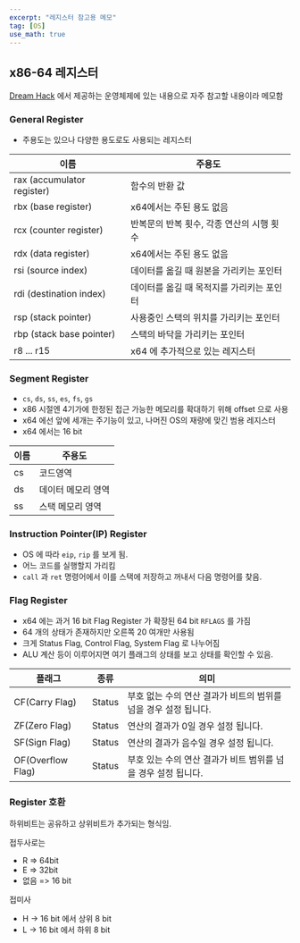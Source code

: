```yaml
---
excerpt: "레지스터 참고용 메모"
tag: [OS]
use_math: true
---
```


## x86-64 레지스터

[Dream Hack](https://dreamhack.io/) 에서 제공하는 운영체제에 있는 내용으로 자주 참고할 내용이라 메모함

### General Register

+ 주용도는 있으나 다양한 용도로도 사용되는 레지스터
  
|이름|주용도|
|---|---|
|rax (accumulator register)|함수의 반환 값|
|rbx (base register)|x64에서는 주된 용도 없음|
|rcx (counter register)|반복문의 반복 횟수, 각종 연산의 시행 횟수|
|rdx (data register)|x64에서는 주된 용도 없음|
|rsi (source index)|데이터를 옮길 때 원본을 가리키는 포인터|
|rdi (destination index)|데이터를 옮길 때 목적지를 가리키는 포인터|
|rsp (stack pointer)|사용중인 스택의 위치를 가리키는 포인터|
|rbp (stack base pointer)|스택의 바닥을 가리키는 포인터|
|r8 ... r15|x64 에 추가적으로 있는 레지스터|

### Segment Register

+ ```cs```, ```ds```, ```ss```, ```es```, ```fs```, ```gs```
+ x86 시절엔 4기가에 한정된 접근 가능한 메모리를 확대하기 위해 offset 으로 사용
+ x64 에선 앞에 세개는 주기능이 있고, 나머진 OS의 재량에 맞긴 범용 레지스터
+ x64 에서는 16 bit

|이름|주용도|
|---|---|
|cs|코드영역|
|ds|데이터 메모리 영역|
|ss|스택 메모리 영역|

### Instruction Pointer(IP) Register

+ OS 에 따라 ```eip```, ```rip``` 를 보게 됨.
+ 어느 코드를 실행할지 가리킴
+ ```call``` 과 ```ret``` 명령어에서 이를 스택에 저장하고 꺼내서 다음 명령어를 찾음. 

### Flag Register

+ x64 에는 과거 16 bit Flag Register 가 확장된 64 bit ```RFLAGS``` 를 가짐
+ 64 개의 상태가 존재하지만 오른쪽 20 여개만 사용됨
+ 크게 Status Flag, Control Flag, System Flag 로 나누어짐
+ ALU 계산 등이 이루어지면 여기 플래그의 상태를 보고 상태를 확인할 수 있음.

|플래그|종류|의미|
|---|---|---|
|CF(Carry Flag)|Status|부호 없는 수의 연산 결과가 비트의 범위를 넘을 경우 설정 됩니다.|
|ZF(Zero Flag)|Status|연산의 결과가 0일 경우 설정 됩니다.|
|SF(Sign Flag)|Status|연산의 결과가 음수일 경우 설정 됩니다.|
|OF(Overflow Flag)|Status|부호 있는 수의 연산 결과가 비트 범위를 넘을 경우 설정 됩니다.|

### Register 호환

하위비트는 공유하고 상위비트가 추가되는 형식임.

접두사로는
+ R => 64bit
+ E => 32bit
+ 없음 => 16 bit

접미사
+ H -> 16 bit 에서 상위 8 bit
+ L -> 16 bit 에서 하위 8 bit
